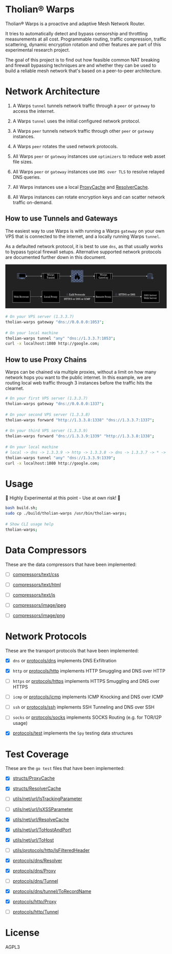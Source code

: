 
# Tholian® Warps

Tholian® Warps is a proactive and adaptive Mesh Network Router.

It tries to automatically detect and bypass censorship and throttling
measurements at all cost. Programmable routing, traffic compression,
traffic scattering, dynamic encryption rotation and other features
are part of this experimental research project.

The goal of this project is to find out how feasible common NAT breaking
and firewall bypassing techniques are and whether they can be used to
build a reliable mesh network that's based on a peer-to-peer architecture.


# Network Architecture

1. A Warps `tunnel` tunnels network traffic through a `peer` or `gateway` to access the internet.
2. A Warps `tunnel` uses the initial configured network protocol.
3. A Warps `peer` tunnels network traffic through other `peer` or `gateway` instances.
4. A Warps `peer` rotates the used network protocols.

5. All Warps `peer` or `gateway` instances use `optimizers` to reduce web asset file sizes.
6. All Warps `peer` or `gateway` instances use `DNS over TLS` to resolve relayed DNS queries.
7. All Warps instances use a local [ProxyCache](./source/structs/ProxyCache.go) and [ResolverCache](./source/structs/ResolverCache.go).
8. All Warps instances can rotate encryption keys and can scatter network traffic on-demand.


## How to use Tunnels and Gateways

The easiest way to use Warps is with running a Warps `gateway` on your own VPS that is connected to the internet,
and a locally running Warps `tunnel`.

As a defaulted network protocol, it is best to use `dns`, as that usually works to bypass typical firewall setups.
Alternative supported network protocols are documented further down in this document.

![network-architecture.png](https://github.com/tholian-network/warps/blob/master/assets/network-chart.png?raw=true)

```bash
# On your VPS server (1.3.3.7)
tholian-warps gateway "dns://0.0.0.0:1053";

# On your local machine
tholian-warps tunnel "any" "dns://1.3.3.7:1053";
curl -x localhost:1080 http://google.com;
```


## How to use Proxy Chains

Warps can be chained via multiple proxies, without a limit on how many network hops you want to the public internet.
In this example, we are routing local web traffic through 3 instances before the traffic hits the clearnet.

```bash
# On your first VPS server (1.3.3.7)
tholian-warps gateway "dns://0.0.0.0:1337";

# On your second VPS server (1.3.3.8)
tholian-warps forward "http://1.3.3.8:1338" "dns://1.3.3.7:1337";

# On your third VPS server (1.3.3.9)
tholian-warps forward "dns://1.3.3.9:1339" "http://1.3.3.8:1338";

# On your local machine
# local -> dns -> 1.3.3.9 -> http -> 1.3.3.8 -> dns -> 1.3.3.7 -> * -> internet
tholian-warps tunnel "any" "dns://1.3.3.9:1339";
curl -x localhost:1080 http://google.com;
```


# Usage

:construction: Highly Experimental at this point - Use at own risk! :construction:

```bash
bash build.sh;
sudo cp ./build/tholian-warps /usr/bin/tholian-warps;

# Show CLI usage help
tholian-warps;
```


# Data Compressors

These are the data compressors that have been implemented:

- [ ] [compressors/text/css](/source/compressors/text/css)
- [ ] [compressors/text/html](/source/compressors/text/html)
- [ ] [compressors/text/js](/source/compressors/text/js)
- [ ] [compressors/image/jpeg](/source/compressors/image/jpeg)
- [ ] [compressors/image/png](/source/compressors/image/png)


# Network Protocols

These are the transport protocols that have been implemented:

- [x] `dns` or [protocols/dns](/source/protocols/dns) implements DNS Exfiltration
- [x] `http` or [protocols/http](/source/protocols/http) implements HTTP Smuggling and DNS over HTTP
- [ ] `https` or [protocols/https](/source/protocols/https) implements HTTPS Smuggling and DNS over HTTPS
- [ ] `icmp` or [protocols/icmp](/source/protocols/icmp) implements ICMP Knocking and DNS over ICMP
- [ ] `ssh` or [protocols/ssh](/source/protocols/ssh) implements SSH Tunneling and DNS over SSH
- [ ] `socks` or [protocols/socks](/source/protocols/socks) implements SOCKS Routing (e.g. for TOR/I2P usage)
- [x] [protocols/test](/source/protocols/test) implements the `Spy` testing data structures


# Test Coverage

These are the `go test` files that have been implemented:

- [x] [structs/ProxyCache](/source/structs/ProxyCache_test.go)
- [x] [structs/ResolverCache](/source/structs/ResolverCache_test.go)
- [ ] [utils/net/url/IsTrackingParameter](/source/utils/net/url/IsTrackingParameter_test.go)
- [ ] [utils/net/url/IsXSSParameter](/source/utils/net/url/IsXSSParameter_test.go)
- [x] [utils/net/url/ResolveCache](/source/utils/net/url/ResolveCache_test.go)
- [x] [utils/net/url/ToHostAndPort](/source/utils/net/url/ToHostAndPort_test.go)
- [x] [utils/net/url/ToHost](/source/utils/net/url/ToHost_test.go)
- [ ] [utils/protocols/http/IsFilteredHeader](/source/protocols/http/IsFilteredHeader_test.go)
- [x] [protocols/dns/Resolver](/source/protocols/dns/Resolver_test.go)
- [x] [protocols/dns/Proxy](/source/protocols/dns/Proxy_test.go)
- [ ] [protocols/dns/Tunnel](/source/protocols/dns/Tunnel_test.go)
- [x] [protocols/dns/tunnel/ToRecordName](/source/protocols/dns/tunnel/ToRecordName_test.go)
- [x] [protocols/http/Proxy](/source/protocols/http/Proxy_test.go)
- [ ] [protocols/http/Tunnel](/source/protocols/http/Tunnel_test.go)


# License

AGPL3
